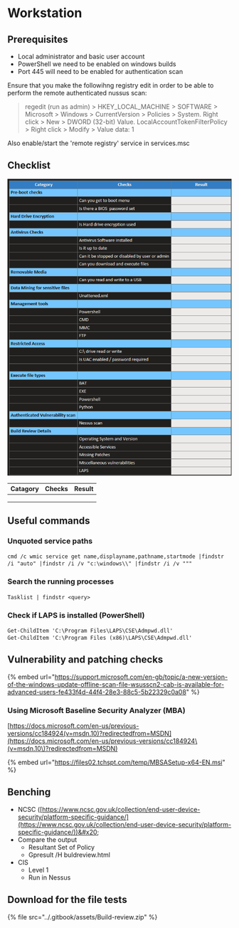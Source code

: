 # Workstation

## Prerequisites

* Local administrator and basic user account
* PowerShell we need to be enabled on windows builds
* Port 445 will need to be enabled for authentication scan

Ensure that you make the followihng registry edit in order to be able to perform the remote authenticated nussus scan:

> regedit (run as admin) > HKEY\_LOCAL\_MACHINE > SOFTWARE > Microsoft > Windows > CurrentVersion > Policies > System. Right click > New > DWORD (32-bit) Value. LocalAccountTokenFilterPolicy > Right click > Modify > Value data: 1

Also enable/start the 'remote registry' service in services.msc

## Checklist

![](<../.gitbook/assets/image (4) (2).png>)

| Catagory | Checks | Result |
| -------- | ------ | ------ |
|          |        |        |
|          |        |        |
|          |        |        |

## Useful commands

### Unquoted service paths

```
cmd /c wmic service get name,displayname,pathname,startmode |findstr /i "auto" |findstr /i /v "c:\windows\\" |findstr /i /v """
```

### Search the running processes

```
Tasklist | findstr <query>
```

### Check if LAPS is installed (PowerShell)

```
Get-ChildItem 'C:\Program Files\LAPS\CSE\Admpwd.dll'
Get-ChildItem 'C:\Program Files (x86)\LAPS\CSE\Admpwd.dll'
```

## Vulnerability and patching checks

{% embed url="https://support.microsoft.com/en-gb/topic/a-new-version-of-the-windows-update-offline-scan-file-wsusscn2-cab-is-available-for-advanced-users-fe433f4d-44f4-28e3-88c5-5b22329c0a08" %}

### Using Microsoft Baseline Security Analyzer (MBA)

[https://docs.microsoft.com/en-us/previous-versions/cc184924(v=msdn.10)?redirectedfrom=MSDN](https://docs.microsoft.com/en-us/previous-versions/cc184924\(v=msdn.10\)?redirectedfrom=MSDN)

{% embed url="https://files02.tchspt.com/temp/MBSASetup-x64-EN.msi" %}



## Benching

* NCSC ([https://www.ncsc.gov.uk/collection/end-user-device-security/platform-specific-guidance/](https://www.ncsc.gov.uk/collection/end-user-device-security/platform-specific-guidance/))&#x20;
* &#x20;Compare the output
  * Resultant Set of Policy&#x20;
  * Gpresult /H buldreview.html
* CIS&#x20;
  * Level 1&#x20;
  * Run in Nessus

## Download for the file tests

{% file src="../.gitbook/assets/Build-review.zip" %}
